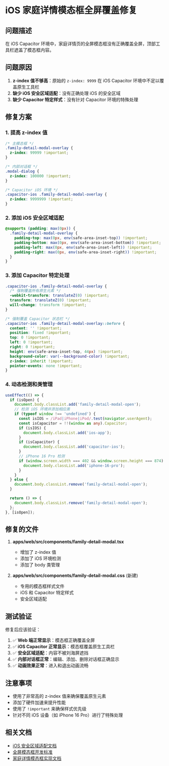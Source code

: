 # iOS 家庭详情模态框全屏覆盖修复

## 问题描述

在 iOS Capacitor 环境中，家庭详情页的全屏模态框没有正确覆盖全屏，顶部工具栏遮盖了模态框内容。

## 问题原因

1. **z-index 值不够高**：原始的 `z-index: 9999` 在 iOS Capacitor 环境中不足以覆盖原生工具栏
2. **缺少 iOS 安全区域适配**：没有正确处理 iOS 的安全区域
3. **缺少 Capacitor 特定样式**：没有针对 Capacitor 环境的特殊处理

## 修复方案

### 1. 提高 z-index 值

```css
/* 主模态框 */
.family-detail-modal-overlay {
  z-index: 99999 !important;
}

/* 内部对话框 */
.modal-dialog {
  z-index: 100000 !important;
}

/* Capacitor iOS 环境 */
.capacitor-ios .family-detail-modal-overlay {
  z-index: 9999999 !important;
}
```

### 2. 添加 iOS 安全区域适配

```css
@supports (padding: max(0px)) {
  .family-detail-modal-overlay {
    padding-top: max(0px, env(safe-area-inset-top)) !important;
    padding-bottom: max(0px, env(safe-area-inset-bottom)) !important;
    padding-left: max(0px, env(safe-area-inset-left)) !important;
    padding-right: max(0px, env(safe-area-inset-right)) !important;
  }
}
```

### 3. 添加 Capacitor 特定处理

```css
.capacitor-ios .family-detail-modal-overlay {
  /* 强制覆盖所有原生元素 */
  -webkit-transform: translateZ(0) !important;
  transform: translateZ(0) !important;
  will-change: transform !important;
}

/* 强制覆盖 Capacitor 状态栏 */
.capacitor-ios .family-detail-modal-overlay::before {
  content: '' !important;
  position: fixed !important;
  top: 0 !important;
  left: 0 !important;
  right: 0 !important;
  height: env(safe-area-inset-top, 44px) !important;
  background-color: var(--background-color) !important;
  z-index: inherit !important;
  pointer-events: none !important;
}
```

### 4. 动态检测和类管理

```typescript
useEffect(() => {
  if (isOpen) {
    document.body.classList.add('family-detail-modal-open');
    // 检测 iOS 环境并添加相应类
    if (typeof window !== 'undefined') {
      const isIOS = /iPad|iPhone|iPod/.test(navigator.userAgent);
      const isCapacitor = !!(window as any).Capacitor;
      if (isIOS) {
        document.body.classList.add('ios-app');
      }
      if (isCapacitor) {
        document.body.classList.add('capacitor-ios');
      }
      // iPhone 16 Pro 检测
      if (window.screen.width === 402 && window.screen.height === 874) {
        document.body.classList.add('iphone-16-pro');
      }
    }
  } else {
    document.body.classList.remove('family-detail-modal-open');
  }

  return () => {
    document.body.classList.remove('family-detail-modal-open');
  };
}, [isOpen]);
```

## 修复的文件

1. **apps/web/src/components/family-detail-modal.tsx**
   - 增加了 z-index 值
   - 添加了 iOS 环境检测
   - 添加了 body 类管理

2. **apps/web/src/components/family-detail-modal.css** (新建)
   - 专用的模态框样式文件
   - iOS 和 Capacitor 特定样式
   - 安全区域适配

## 测试验证

修复后应该验证：

1. ✅ **Web 端正常显示**：模态框正确覆盖全屏
2. ✅ **iOS Capacitor 正常显示**：模态框覆盖原生工具栏
3. ✅ **安全区域适配**：内容不被刘海屏遮挡
4. ✅ **内部对话框正常**：编辑、添加、删除对话框正确显示
5. ✅ **动画效果正常**：进入和退出动画流畅

## 注意事项

- 使用了非常高的 z-index 值来确保覆盖原生元素
- 添加了硬件加速来提升性能
- 使用了 `!important` 来确保样式优先级
- 针对不同 iOS 设备（如 iPhone 16 Pro）进行了特殊处理

## 相关文档

- [iOS 安全区域适配文档](./ios-safe-area.md)
- [全屏模态框开发标准](./App/dynamic-pages-development-standards.md)
- [家庭详情模态框实现文档](./App/family-detail-modal-implementation.md)
